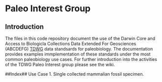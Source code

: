 # Paleo Interest Group

## Introduction
The files in this code repository document the use of the Darwin Core and Access to Biologicla Collections Data Extended For Geosciences (ABCDEFG) [TDWG](http://www.tdwg.org/) data standsards for paleobiology. The documentation provides examples immplementation of these standards under the most common paleobiology use cases. For further introduction into the activities of the TDWG Paleo Interest group please see the wiki.

##Index##
Use Case 1. Single collected mammalian fossil specimen.
